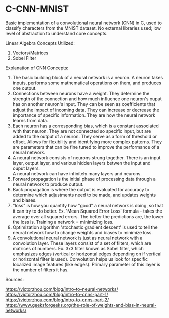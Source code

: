 # C-CNN-MNIST

Basic implementation of a convolutional neural network (CNN) in C, used to classify characters from the MNIST dataset.  No external libraries used; low level of abstraction to understand core concepts.  

Linear Algebra Concepts Utilized: 

1. Vectors/Matrices
2. Sobel Filter

Explanation of CNN Concepts:

1. The basic building block of a neural network is a neuron.  A neuron takes inputs, performs some mathematical operations on them, and produces one output.  
2. Connections between neurons have a weight.  They determine the strength of the connection and how much influence one neuron's ouput has on another neuron's
   input.  They can be seen as coefficients that adjust the impact of incoming data.  They can increase or decrease the importance of specific information. 
   They are how the neural network learns from data.  
3. Each neuron has a corresponding bias, which is a constant associated with that neuron.  They are not connected so specific input, but are added to the output 
   of a neuron.  They serve as a form of threshold or offset.  Allows for flexibility and identifying more complex patterns.  They are parameters that can be fine
   tuned to improve the performance of a neural network.  
4. A neural network consists of neurons strung together.  There is an input layer, output layer, and various hidden layers betwen the input and ouput layers.  
   A neural network can have infinitely many layers and neurons.  
5. Forward propagation is the initial phase of processing data through a neural network to produce output.  
6. Back propagation is where the output is evaluated for accuracy to determine which adjustments need to be made, and updates weights and biases.  
7. "loss" is how you quantify how "good" a neural network is doing, so that it can try to do better.  Ex. 'Mean Squared Error Loss' formula - takes the average
   over all squared errors.  The better the predictions are, the lower the loss is.  Training a network = minimizing loss. 
8. Optimization algorithm 'stochastic gradient descent' is used to tell the neural network how to change weights and biases to minimize loss. 
9. A convolutional neural network is just as neural network with a convolution layer.  These layers consist of a set of filters, which are matrices of numbers. Ex. 3x3 filter known
   as Sobel filter, which emphasizes edges (vertical or horizontal edges depending on if vertical or horizontal filter is used).  Convolution helps us look for specific localized image features (like edges).  Primary parameter of this layer is the number of filters it has. 

Sources: 

https://victorzhou.com/blog/intro-to-neural-networks/
https://victorzhou.com/blog/intro-to-cnns-part-1/
https://victorzhou.com/blog/intro-to-cnns-part-2/
https://www.geeksforgeeks.org/the-role-of-weights-and-bias-in-neural-networks/


 
